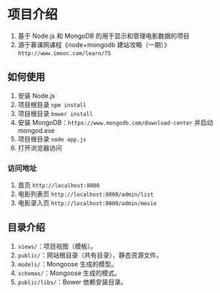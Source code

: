 # 项目介绍

1. 基于 Node.js 和 MongoDB 的用于显示和管理电影数据的项目
2. 源于慕课网课程《node+mongodb 建站攻略（一期）》 `http://www.imooc.com/learn/75`

## 如何使用

1. 安装 Node.js
2. 项目根目录 `npm install`
3. 项目根目录 `bower install`
4. 安装 MongoDB：`https://www.mongodb.com/download-center` 并启动 mongod.exe
5. 项目根目录 `node app.js`
6. 打开浏览器访问
### 访问地址
1. 首页 `http://localhost:8000`
2. 电影列表页 `http://localhost:8000/admin/list`
3. 电影录入页 `http://localhost:8000/admin/movie`


## 目录介绍

1. `views/`：项目视图（模板）。
2. `public/`：网站根目录（共有目录），静态资源文件。
3. `models/`：Mongoose 生成的模型。
4. `schemas/`：Mongoose 生成的模式。
5. `public/libs/`：Bower 依赖安装目录。

